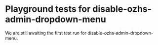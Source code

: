 # Playground tests for disable-ozhs-admin-dropdown-menu
We are still awaiting the first test run for disable-ozhs-admin-dropdown-menu.

